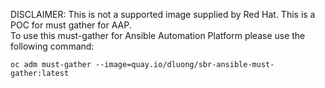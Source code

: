 DISCLAIMER: This is not a supported image supplied by Red Hat.  This is a POC for must gather for AAP.  
To use this must-gather for Ansible Automation Platform please use the following command:  
~~~
oc adm must-gather --image=quay.io/dluong/sbr-ansible-must-gather:latest
~~~
